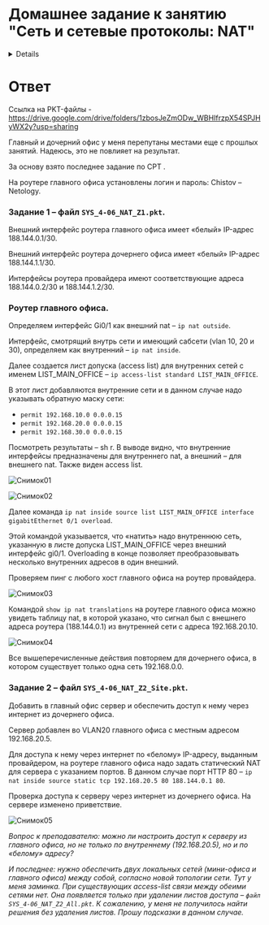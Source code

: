 # Домашнее задание к занятию "Сеть и сетевые протоколы: NAT"
<details> 
Эти задания обязательные к выполнению. Пожалуйста, присылайте на проверку все задачи сразу. Любые вопросы по решению задач задавайте в чате учебной группы.

---
### Цели задания
1. Научиться правильно настраивать трансляцию ip-адресов на сетевых интерфейсах.
2. Обеспечить доступность внутреннего сервера через трансляцию ip-адресов.
3. Создавать списки доступа для NAT-трансляций.

Данная практика закрепляет знания о работе технологии NAT. Эти навыки пригодятся для понимания принципов построения сети и создания связности сетевых устройств и сервисов между собой.

### Чек-лист готовности к домашнему заданию
- Прочитайте статью ["Как пользоваться программой Cisco Packet Tracer"](https://pc.ru/articles/osnovy-raboty-s-cisco-packet-tracer).
- Установите программу Cisco Packet Tracer на своем компьютере.
- Выполните домашние задание ["4.5. Сеть и сетевые протоколы: Firewall"](https://github.com/netology-code/snet-homeworks/blob/snet-18/4-09.md).

### Инструкция по выполнению: 
- Выполните два задания.
- Сделайте скриншоты из Cisco Packet Tracer по итогам выполнения каждого задания.
- Отправьте на проверку в личном кабинете Нетологии два .pkt файла. Файлы прикрепите в раздел "решение" в практическом задании.
- В комментариях к решению в личном кабинете Нетологии напишите пояснения к полученным результатам. 
---

## Задание 1. Создание внешней сети и настройка NAT

*ВАЖНО. Задание является сквозным и составлено на основе практической задачи из домашней работы “Firewall”.* 

### Описание задания
Перед вами стоит задача сделать “внешнюю сеть” интернет-провайдера и создать для сетевых устройств доступность “внешнего мира”

В вашем распоряжении есть две сети:

*188.144.1.0/30 - интернет провайдер выделил данную сеть для подключения мини-офиса*

*188.144.0.0/30 - интернет провайдер выделил данную сеть для подключения  главного офиса* 

Необходимо подключить каждую из частей офиса подключить к интернет-провайдеру

### Требование к результату
- Вы должны отправить файл .pkt с выполненным заданием. 
- К выполненной задаче добавьте скриншоты с доступностью “внешней сети” и ответы на вопросы.

### Процесс выполнения
1. Запустите программу Cisco Packet Tracer
2. В программе Cisco Packet Tracer загрузите предыдущую практическую работу.
3. Текущее физическое соединение между двумя маршрутизаторами необходимо разорвать.
4. Добавьте еще один маршрутизатор интернет-провайдера и соединить его с двумя другими.
5. Между всеми маршрутизаторами необходимо создать сетевую связность.
6. На каждом маршрутизаторе главного и мини-офиса настройте внутренние и внешние интерфейсы (inside, outside)
7. На каждом маршрутизаторе создайте списки доступа сетей, которые будут транслироваться во “внешнюю сеть”
8. На каждом маршрутизаторе создайте NAT-трансляцию с помощью вышеуказанного access-листа.
9. Проверьте доступность с любого конечного устройства доступность роутера интернет-провайдера, командой ping.
10. Во время проверки командой ping посмотрите на каждом роутере списки трансляции адресов. Сделайте скриншот.
11. Ответ внесите в комментарии к решению задания в личном кабинете Нетологии

### Топология после выполнения задания должна выглядеть так:

[![lmOiOGwa.jpg](https://i.postimg.cc/YqNFS36Q/lmOiOGwa.jpg)](https://postimg.cc/BX6bY2wv)
 
--- 
 
## Задание 2. Создание внутреннего web-сервера и доступа к нему 

*ВАЖНО. Задание является сквозным и составлено на основе практической задачи из домашней работы “Firewall”.* 

### Описание задания
Перед вами стоит задача обеспечить доступность внутреннего web-сервера из “внешней сети”. 

### Требование к результату
- Вы должны отправить файл .pkt с выполненным заданием
- К выполненной задаче добавьте скриншоты с доступностью устройств и ответы на вопросы.

### Процесс выполнения
1. Запустите программу Cisco Packet Tracer.
2. В программе Cisco Packet Tracer загрузите предыдущую практическую работу.
3. К коммутатору в мини-офисе добавьте сервер, включите на нем HTTP-сервис и назначьте ip-адрес в любой из vlan.
4. Создайте на маршрутизаторе этой сети static nat-трансляцию для web-сервера с указанием 80 порта.
5. Из сети главного офиса получите доступ к web-серверу по “внешнему ip-адресу” роутера мини-офиса. Сделайте скриншот.
6. Обеспечьте доступность двух локальных сетей (мини-офиса и главного офиса) между собой, согласно новой топологии сети.
7. Ответ внесите в комментарии к решению задания в личном кабинете Нетологии.

### Топология после выполнения задания должна иметь следующий вид:
[![](https://i.postimg.cc/rsrP4bVV/vFjoGmMV.jpg)](https://postimg.cc/sG3mdTGq)
 
---

### Общие критерии оценки

Задание считается выполненным при соблюдении следующих условий:
1. Выполнены оба задания.
2. К заданию прикреплено 2 файла .pkt и скриншоты доступности устройств: по итогам выполнения каждого задания.
3. NAT-трансляции созданы правильно и обеспечивают доступность устройств.
4. Правильно функционирующая сеть на основе задания:
- есть доступность устройств между собой в рамках одного маршрутизатора
- есть доступность каждого устройства до второго маршрутизатора в рамках каждого сабинтерфейса
- есть доступность устройств между собой из разных сетей офисов
5. Web-сервер доступен по “внешнему ip-адресу”.
 
 </details>
 
# Ответ

Ссылка на PKT-файлы - https://drive.google.com/drive/folders/1zbosJeZmODw_WBHIfrzpX54SPJHyWX2y?usp=sharing


Главный и дочерний офис у меня перепутаны местами еще с прошлых занятий. Надеюсь, это не повлияет на результат.

За основу взято последнее задание по CPT .

На роутере главного офиса установлены логин и пароль: Chistov – Netology.

### Задание 1 – файл `SYS_4-06_NAT_Z1.pkt`.

Внешний интерфейс роутера главного офиса имеет «белый» IP-адрес 188.144.0.1/30.

Внешний интерфейс роутера дочернего офиса имеет «белый» IP-адрес 188.144.1.1/30.

Интерфейсы роутера провайдера имеют соответствующие адреса 188.144.0.2/30 и 188.144.1.2/30.


### Роутер главного офиса.

Определяем интерфейс Gi0/1 как внешний nat – `ip nat outside`.

Интерфейс, смотрящий внутрь сети и имеющий сабсети (vlan 10, 20 и 30), определяем как внутренний – `ip nat inside`.

Далее создается лист допуска (access list) для внутренних сетей с именем LIST_MAIN_OFFICE – `ip access-list standard LIST_MAIN_OFFICE`.

В этот лист добавляются внутренние сети и в данном случае надо указывать обратную маску сети:

- `permit 192.168.10.0 0.0.0.15`
- `permit 192.168.20.0 0.0.0.15`
- `permit 192.168.30.0 0.0.0.15`

Посмотреть результаты – sh r. В выводе видно, что внутренние интерфейсы предназначены для внутреннего nat, а внешний – для внешнего nat. Также виден access list.

![Снимок01](https://user-images.githubusercontent.com/121082757/223690782-114554c3-882a-4f2b-a401-e46cf3bc5bfd.PNG)

![Снимок02](https://user-images.githubusercontent.com/121082757/223690830-58185592-58b0-4e25-a6d1-0f4c8c4efce6.PNG)

Далее команда `ip nat inside source list LIST_MAIN_OFFICE interface gigabitEthernet 0/1 overload`.

Этой командой указывается, что «натить» надо внутреннюю сеть, указанную в листе допуска LIST_MAIN_OFFICE через внешний интерфейс gi0/1. Overloading в конце позволяет преобразовывать несколько внутренних адресов в один внешний.

Проверяем пинг с любого хост главного офиса на роутер провайдера.

![Снимок03](https://user-images.githubusercontent.com/121082757/223692354-63da1be7-a626-4d08-91ec-4379288f55f8.PNG)

Командой `show ip nat translations` на роутере главного офиса можно увидеть таблицу nat, в которой указано, что сигнал был с внешнего адреса роутера (188.144.0.1) из внутренней сети с адреса 192.168.20.10.

![Снимок04](https://user-images.githubusercontent.com/121082757/223690962-a52e29a5-65c6-40d6-807c-4ddadcde3034.PNG)

Все вышеперечисленные действия повторяем для дочернего офиса, в котором существует только одна сеть 192.168.0.0.



### Задание 2 – файл `SYS_4-06_NAT_Z2_Site.pkt`.

Добавить в главный офис сервер и обеспечить доступ к нему через интернет из дочернего офиса.

Сервер добавлен во VLAN20 главного офиса с местным адресом 192.168.20.5.

Для доступа к нему через интернет по «белому» IP-адресу, выданным провайдером, на роутере главного офиса надо задать статический NAT для сервера с указанием портов. В данном случае порт HTTP 80 – `ip nat inside source static tcp 192.168.20.5 80 188.144.0.1 80`.

Проверка доступа к серверу через интернет из дочернего офиса. На сервере изменено приветствие.

![Снимок05](https://user-images.githubusercontent.com/121082757/223691128-d7d280da-391a-406f-8e8e-fc12671608c7.PNG)

*Вопрос к преподавателю: можно ли настроить доступ к серверу из главного офиса, но не только по внутреннему (192.168.20.5), но и по «белому» адресу?*

*И последнее: нужно обеспечить двух локальных сетей (мини-офиса и главного офиса) между собой, согласно новой топологии сети. Тут у меня заминка. При существующих access-list связи между обеими сетями нет. Она появляется только при удалении листов доступа – `файл SYS_4-06_NAT_Z2_All.pkt`. К сожалению, у меня не получилось найти решения без удаления листов. Прошу подсказки в данном случае.*

